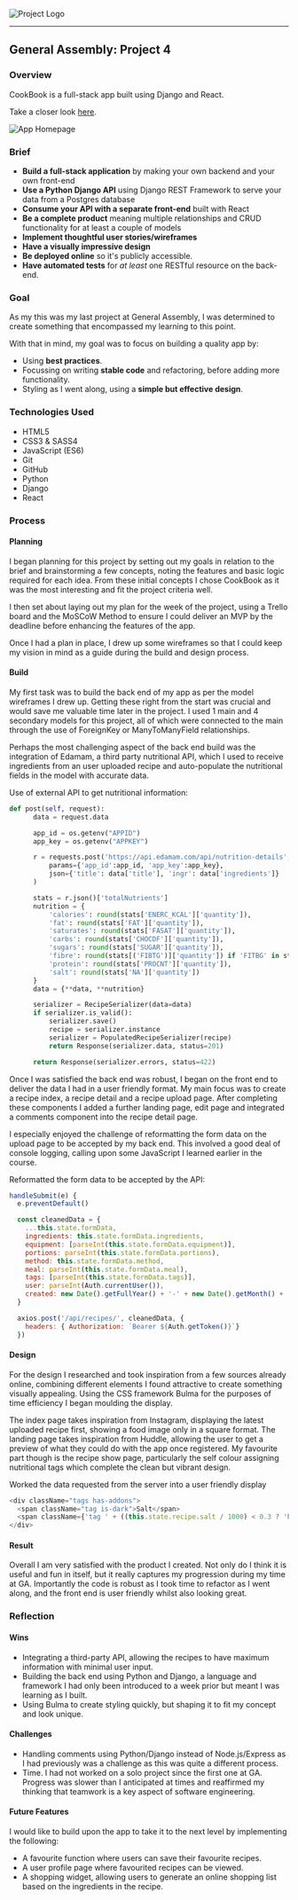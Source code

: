 ![Project Logo](https://i.imgur.com/iTvqiHV.png)
<hr />

## General Assembly: Project 4

### Overview

CookBook is a full-stack app built using Django and React.

Take a closer look [here](https://cookbook-2019.herokuapp.com/#/).

![App Homepage](https://i.imgur.com/HGm4cbG.png)

### Brief

* **Build a full-stack application** by making your own backend and your own front-end
* **Use a Python Django API** using Django REST Framework to serve your data from a Postgres database
* **Consume your API with a separate front-end** built with React
* **Be a complete product** meaning multiple relationships and CRUD functionality for at least a couple of models
* **Implement thoughtful user stories/wireframes**
* **Have a visually impressive design**
* **Be deployed online** so it's publicly accessible.
* **Have automated tests** for _at least_ one RESTful resource on the back-end.

### Goal

As my this was my last project at General Assembly, I was determined to create something that encompassed my learning to this point.

With that in mind, my goal was to focus on building a quality app by:

* Using **best practices**.
* Focussing on writing **stable code** and refactoring, before adding more functionality.
* Styling as I went along, using a **simple but effective design**.

### Technologies Used

* HTML5
* CSS3 & SASS4
* JavaScript (ES6)
* Git
* GitHub
* Python
* Django
* React

### Process

#### Planning

I began planning for this project by setting out my goals in relation to the brief and brainstorming a few concepts, noting the features and basic logic required for each idea. From these initial concepts I chose CookBook as it was the most interesting and fit the project criteria well.

I then set about laying out my plan for the week of the project, using a Trello board and the MoSCoW Method to ensure I could deliver an MVP by the deadline before enhancing the features of the app.

Once I had a plan in place, I drew up some wireframes so that I could keep my vision in mind as a guide during the build and design process.

#### Build

My first task was to build the back end of my app as per the model wireframes I drew up. Getting these right from the start was crucial and would save me valuable time later in the project. I used 1 main and 4 secondary models for this project, all of which were connected to the main through the use of ForeignKey or ManyToManyField relationships.

Perhaps the most challenging aspect of the back end build was the integration of Edamam, a third party nutritional API, which I used to receive ingredients from an user uploaded recipe and auto-populate the nutritional fields in the model with accurate data.

Use of external API to get nutritional information:

```python
def post(self, request):
      data = request.data

      app_id = os.getenv("APPID")
      app_key = os.getenv("APPKEY")

      r = requests.post('https://api.edamam.com/api/nutrition-details',
          params={'app_id':app_id, 'app_key':app_key},
          json={'title': data['title'], 'ingr': data['ingredients']}
      )

      stats = r.json()['totalNutrients']
      nutrition = {
          'calories': round(stats['ENERC_KCAL']['quantity']),
          'fat': round(stats['FAT']['quantity']),
          'saturates': round(stats['FASAT']['quantity']),
          'carbs': round(stats['CHOCDF']['quantity']),
          'sugars': round(stats['SUGAR']['quantity']),
          'fibre': round(stats[('FIBTG')]['quantity']) if 'FITBG' in stats else 0,
          'protein': round(stats['PROCNT']['quantity']),
          'salt': round(stats['NA']['quantity'])
      }
      data = {**data, **nutrition}

      serializer = RecipeSerializer(data=data)
      if serializer.is_valid():
          serializer.save()
          recipe = serializer.instance
          serializer = PopulatedRecipeSerializer(recipe)
          return Response(serializer.data, status=201)

      return Response(serializer.errors, status=422)
```

Once I was satisfied the back end was robust, I began on the front end to deliver the data I had in a user friendly format. My main focus was to create a recipe index, a recipe detail and a recipe upload page. After completing these components I added a further landing page, edit page and integrated a comments component into the recipe detail page.

I especially enjoyed the challenge of reformatting the form data on the upload page to be accepted by my back end. This involved a good deal of console logging, calling upon some JavaScript I learned earlier in the course.

Reformatted the form data to be accepted by the API:

```javascript
handleSubmit(e) {
  e.preventDefault()

  const cleanedData = {
    ...this.state.formData,
    ingredients: this.state.formData.ingredients,
    equipment: [parseInt(this.state.formData.equipment)],
    portions: parseInt(this.state.formData.portions),
    method: this.state.formData.method,
    meal: parseInt(this.state.formData.meal),
    tags: [parseInt(this.state.formData.tags)],
    user: parseInt(Auth.currentUser()),
    created: new Date().getFullYear() + '-' + new Date().getMonth() + '-' + new Date().getDate()
  }

  axios.post('/api/recipes/', cleanedData, {
    headers: { Authorization: `Bearer ${Auth.getToken()}`}
  })
```

#### Design

For the design I researched and took inspiration from a few sources already online, combining different elements I found attractive to create something visually appealing. Using the CSS framework Bulma for the purposes of time efficiency I began moulding the display.

The index page takes inspiration from Instagram, displaying the latest uploaded recipe first, showing a food image only in a square format. The landing page takes inspiration from Huddle, allowing the user to get a preview of what they could do with the app once registered. My favourite part though is the recipe show page, particularly the self colour assigning nutritional tags which complete the clean but vibrant design.

Worked the data requested from the server into a user friendly display

```javascript
<div className="tags has-addons">
  <span className="tag is-dark">Salt</span>
  <span className={'tag ' + ((this.state.recipe.salt / 1000) < 0.3 ? 'has-background-success' : (this.state.recipe.salt / 1000) < 1.5 ? 'has-background-warning' : 'has-background-danger has-text-white')}>{(this.state.recipe.salt / 1000).toFixed(2)}g | {Math.round(((this.state.recipe.salt / 1000) / 6) * 100)}%</span>
</div>
```

#### Result

Overall I am very satisfied with the product I created. Not only do I think it is useful and fun in itself, but it really captures my progression during my time at GA. Importantly the code is robust as I took time to refactor as I went along, and the front end is user friendly whilst also looking great.

### Reflection

#### Wins

* Integrating a third-party API, allowing the recipes to have maximum information with minimal user input.
* Building the back end using Python and Django, a language and framework I had only been introduced to a week prior but meant I was learning as I built.
* Using Bulma to create styling quickly, but shaping it to fit my concept and look unique.

#### Challenges

* Handling comments using Python/Django instead of Node.js/Express as I had previously was a challenge as this was quite a different process.
* Time. I had not worked on a solo project since the first one at GA. Progress was slower than I anticipated at times and reaffirmed my thinking that teamwork is a key aspect of software engineering.

#### Future Features

I would like to build upon the app to take it to the next level by implementing the following:

* A favourite function where users can save their favourite recipes.
* A user profile page where favourited recipes can be viewed.
* A shopping widget, allowing users to generate an online shopping list based on the ingredients in the recipe.
